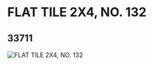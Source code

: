# FLAT TILE 2X4, NO. 132
## 33711
![FLAT TILE 2X4, NO. 132](https://lc-www-live-s.legocdn.com/media/bricks/5/2/6189224.jpg)